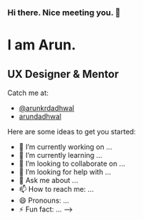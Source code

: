 ### Hi there. Nice meeting you. 👋

<!--
**arundadhwal/arundadhwal** is a ✨ _special_ ✨ repository because its `README.md` (this file) appears on your GitHub profile.
-->
# I am Arun.
## UX Designer & Mentor

Catch me at: 
* [@arunkrdadhwal](https://twitter.com/arunkrdadhwal/)
* [arundadhwal](https://www.linkedin.com/in/arundadhwal/)

Here are some ideas to get you started:

- 🔭 I’m currently working on ...
- 🌱 I’m currently learning ...
- 👯 I’m looking to collaborate on ...
- 🤔 I’m looking for help with ...
- 💬 Ask me about ...
- 📫 How to reach me: ...
- 😄 Pronouns: ...
- ⚡ Fun fact: ...
-->
